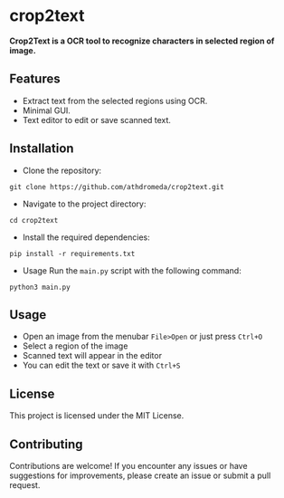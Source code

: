 # crop2text
**Crop2Text is a OCR tool to recognize characters in selected region of image.**

## Features
- Extract text from the selected regions using OCR.
- Minimal GUI.
- Text editor to edit or save scanned text.

## Installation
- Clone the repository:
```
git clone https://github.com/athdromeda/crop2text.git
```
- Navigate to the project directory:
```
cd crop2text
```
- Install the required dependencies:
```
pip install -r requirements.txt
```
- Usage
Run the `main.py` script with the following command:
```
python3 main.py
```

## Usage
- Open an image from the menubar `File>Open` or just press `Ctrl+O`
- Select a region of the image
- Scanned text will appear in the editor
- You can edit the text or save it with `Ctrl+S`

## License
This project is licensed under the MIT License.

## Contributing
Contributions are welcome! If you encounter any issues or have suggestions for improvements, please create an issue or submit a pull request.